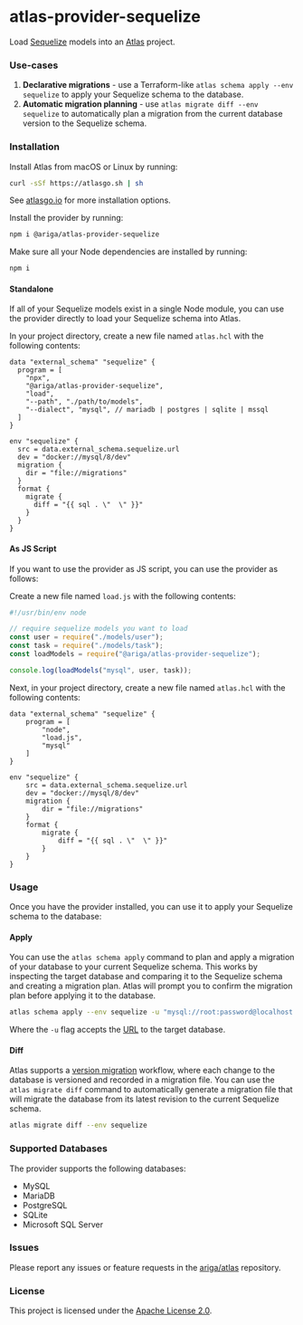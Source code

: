 # atlas-provider-sequelize

Load [Sequelize](https://sequelize.org/) models into an [Atlas](https://atlasgo.io) project.

### Use-cases

1. **Declarative migrations** - use a Terraform-like `atlas schema apply --env sequelize` to apply your Sequelize schema to the database.
2. **Automatic migration planning** - use `atlas migrate diff --env sequelize` to automatically plan a migration from the current database version to the Sequelize schema.

### Installation

Install Atlas from macOS or Linux by running:

```bash
curl -sSf https://atlasgo.sh | sh
```

See [atlasgo.io](https://atlasgo.io/getting-started#installation) for more installation options.

Install the provider by running:

```bash
npm i @ariga/atlas-provider-sequelize
```

Make sure all your Node dependencies are installed by running:

```bash
npm i
```

#### Standalone

If all of your Sequelize models exist in a single Node module,
you can use the provider directly to load your Sequelize schema into Atlas.

In your project directory, create a new file named `atlas.hcl` with the following contents:

```hcl
data "external_schema" "sequelize" {
  program = [
    "npx",
    "@ariga/atlas-provider-sequelize",
    "load",
    "--path", "./path/to/models",
    "--dialect", "mysql", // mariadb | postgres | sqlite | mssql
  ]
}

env "sequelize" {
  src = data.external_schema.sequelize.url
  dev = "docker://mysql/8/dev"
  migration {
    dir = "file://migrations"
  }
  format {
    migrate {
      diff = "{{ sql . \"  \" }}"
    }
  }
}
```

#### As JS Script

If you want to use the provider as JS script, you can use the provider as follows:

Create a new file named `load.js` with the following contents:

```js
#!/usr/bin/env node

// require sequelize models you want to load
const user = require("./models/user");
const task = require("./models/task");
const loadModels = require("@ariga/atlas-provider-sequelize");

console.log(loadModels("mysql", user, task));
```

Next, in your project directory, create a new file named `atlas.hcl` with the following contents:

```hcl
data "external_schema" "sequelize" {
    program = [
        "node",
        "load.js",
        "mysql"
    ]
}

env "sequelize" {
    src = data.external_schema.sequelize.url
    dev = "docker://mysql/8/dev"
    migration {
        dir = "file://migrations"
    }
    format {
        migrate {
            diff = "{{ sql . \"  \" }}"
        }
    }
}
```

### Usage

Once you have the provider installed, you can use it to apply your Sequelize schema to the database:

#### Apply

You can use the `atlas schema apply` command to plan and apply a migration of your database to
your current Sequelize schema. This works by inspecting the target database and comparing it to the
Sequelize schema and creating a migration plan. Atlas will prompt you to confirm the migration plan
before applying it to the database.

```bash
atlas schema apply --env sequelize -u "mysql://root:password@localhost:3306/mydb"
```

Where the `-u` flag accepts the [URL](https://atlasgo.io/concepts/url) to the
target database.

#### Diff

Atlas supports a [version migration](https://atlasgo.io/concepts/declarative-vs-versioned#versioned-migrations)
workflow, where each change to the database is versioned and recorded in a migration file. You can use the
`atlas migrate diff` command to automatically generate a migration file that will migrate the database
from its latest revision to the current Sequelize schema.

```bash
atlas migrate diff --env sequelize
```

### Supported Databases

The provider supports the following databases:

- MySQL
- MariaDB
- PostgreSQL
- SQLite
- Microsoft SQL Server

### Issues

Please report any issues or feature requests in the [ariga/atlas](https://github.com/ariga/atlas/issues) repository.

### License

This project is licensed under the [Apache License 2.0](LICENSE).
